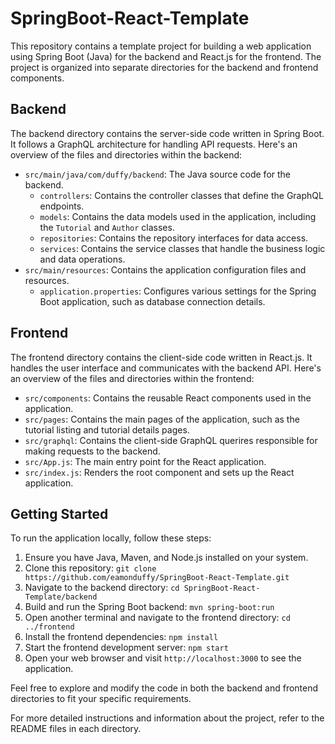 # SpringBoot-React-Template

This repository contains a template project for building a web application using Spring Boot (Java) for the backend and React.js for the frontend. The project is organized into separate directories for the backend and frontend components.

## Backend

The backend directory contains the server-side code written in Spring Boot. It follows a GraphQL architecture for handling API requests. Here's an overview of the files and directories within the backend:

-   `src/main/java/com/duffy/backend`: The Java source code for the backend.
    -   `controllers`: Contains the controller classes that define the GraphQL endpoints.
    -   `models`: Contains the data models used in the application, including the `Tutorial` and `Author` classes.
    -   `repositories`: Contains the repository interfaces for data access.
    -   `services`: Contains the service classes that handle the business logic and data operations.
-   `src/main/resources`: Contains the application configuration files and resources.
    -   `application.properties`: Configures various settings for the Spring Boot application, such as database connection details.

## Frontend

The frontend directory contains the client-side code written in React.js. It handles the user interface and communicates with the backend API. Here's an overview of the files and directories within the frontend:

-   `src/components`: Contains the reusable React components used in the application.
-   `src/pages`: Contains the main pages of the application, such as the tutorial listing and tutorial details pages.
-   `src/graphql`: Contains the client-side GraphQL querires responsible for making requests to the backend.
-   `src/App.js`: The main entry point for the React application.
-   `src/index.js`: Renders the root component and sets up the React application.

## Getting Started

To run the application locally, follow these steps:

1. Ensure you have Java, Maven, and Node.js installed on your system.
2. Clone this repository: `git clone https://github.com/eamonduffy/SpringBoot-React-Template.git`
3. Navigate to the backend directory: `cd SpringBoot-React-Template/backend`
4. Build and run the Spring Boot backend: `mvn spring-boot:run`
5. Open another terminal and navigate to the frontend directory: `cd ../frontend`
6. Install the frontend dependencies: `npm install`
7. Start the frontend development server: `npm start`
8. Open your web browser and visit `http://localhost:3000` to see the application.

Feel free to explore and modify the code in both the backend and frontend directories to fit your specific requirements.

For more detailed instructions and information about the project, refer to the README files in each directory.
